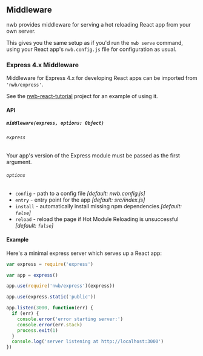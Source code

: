 ## Middleware

nwb provides middleware for serving a hot reloading React app from your own server.

This gives you the same setup as if you'd run the `nwb serve` command, using your React app's `nwb.config.js` file for configuration as usual.

### Express 4.x Middleware

Middleware for Express 4.x for developing React apps can be imported from `'nwb/express'`.

See the [nwb-react-tutorial](https://github.com/insin/nwb-react-tutorial) project for an example of using it.

#### API

##### `middleware(express, options: Object)`

###### `express`

Your app's version of the Express module must be passed as the first argument.

###### `options`

- `config` - path to a config file *[default: nwb.config.js]*
- `entry` - entry point for the app *[default: src/index.js]*
- `install` - automatically install missing npm dependencies *[default: `false`]*
- `reload` - reload the page if Hot Module Reloading is unsuccessful *[default: `false`]*

#### Example

Here's a minimal express server which serves up a React app:

```js
var express = require('express')

var app = express()

app.use(require('nwb/express')(express))

app.use(express.static('public'))

app.listen(3000, function(err) {
  if (err) {
    console.error('error starting server:')
    console.error(err.stack)
    process.exit(1)
  }
  console.log('server listening at http://localhost:3000')
})
```
